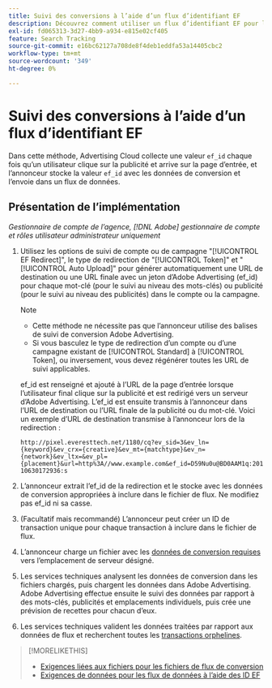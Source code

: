 ```yaml
---
title: Suivi des conversions à l’aide d’un flux d’identifiant EF
description: Découvrez comment utiliser un flux d’identifiant EF pour les données de suivi de conversion.
exl-id: fd065313-3d27-4bb9-a934-e815e02cf405
feature: Search Tracking
source-git-commit: e16bc62127a708de8f4deb1eddfa53a14405cbc2
workflow-type: tm+mt
source-wordcount: '349'
ht-degree: 0%

---
```


# Suivi des conversions à l’aide d’un flux d’identifiant EF

Dans cette méthode, Advertising Cloud collecte une valeur `ef_id` chaque fois qu’un utilisateur clique sur la publicité et arrive sur la page d’entrée, et l’annonceur stocke la valeur `ef_id` avec les données de conversion et l’envoie dans un flux de données.

## Présentation de l’implémentation

*Gestionnaire de compte de l’agence, [!DNL Adobe] gestionnaire de compte et rôles utilisateur administrateur uniquement*

1. Utilisez les options de suivi de compte ou de campagne &quot;[!UICONTROL EF Redirect]&quot;, le type de redirection de &quot;[!UICONTROL Token]&quot; et &quot;[!UICONTROL Auto Upload]&quot; pour générer automatiquement une URL de destination ou une URL finale avec un jeton d’Adobe Advertising (ef_id) pour chaque mot-clé (pour le suivi au niveau des mots-clés) ou publicité (pour le suivi au niveau des publicités) dans le compte ou la campagne.

   >[!NOTE]
   >* Cette méthode ne nécessite pas que l’annonceur utilise des balises de suivi de conversion Adobe Advertising.
   >* Si vous basculez le type de redirection d’un compte ou d’une campagne existant de [!UICONTROL Standard] à [!UICONTROL Token], ou inversement, vous devez régénérer toutes les URL de suivi applicables.

   ef_id est renseigné et ajouté à l’URL de la page d’entrée lorsque l’utilisateur final clique sur la publicité et est redirigé vers un serveur d’Adobe Advertising. L’ef_id est ensuite transmis à l’annonceur dans l’URL de destination ou l’URL finale de la publicité ou du mot-clé. Voici un exemple d’URL de destination transmise à l’annonceur lors de la redirection :

   `http://pixel.everesttech.net/1180/cq?ev_sid=3&ev_ln={keyword}&ev_crx={creative}&ev_mt={matchtype}&ev_n={network}&ev_ltx=&ev_pl={placement}&url=http%3A//www.example.com&ef_id=D59Nu0u@BD0AAM1q:20110630172936:s`

1. L’annonceur extrait l’ef_id de la redirection et le stocke avec les données de conversion appropriées à inclure dans le fichier de flux. Ne modifiez pas ef_id ni sa casse.

1. (Facultatif mais recommandé) L’annonceur peut créer un ID de transaction unique pour chaque transaction à inclure dans le fichier de flux.

1. L’annonceur charge un fichier avec les [ données de conversion requises](/help/search-social-commerce/tracking/feed-ef-id-data-requirements.md) vers l’emplacement de serveur désigné.

1. Les services techniques analysent les données de conversion dans les fichiers chargés, puis chargent les données dans Adobe Advertising. Adobe Advertising effectue ensuite le suivi des données par rapport à des mots-clés, publicités et emplacements individuels, puis crée une prévision de recettes pour chacun d’eux.

1. Les services techniques valident les données traitées par rapport aux données de flux et recherchent toutes les [transactions orphelines](/help/search-social-commerce/glossary.md#o-p).

>[!MORELIKETHIS]
>
>* [Exigences liées aux fichiers pour les fichiers de flux de conversion](feed-file-requirements.md)
>* [Exigences de données pour les flux de données à l’aide des ID EF](/help/search-social-commerce/tracking/feed-ef-id-data-requirements.md)
